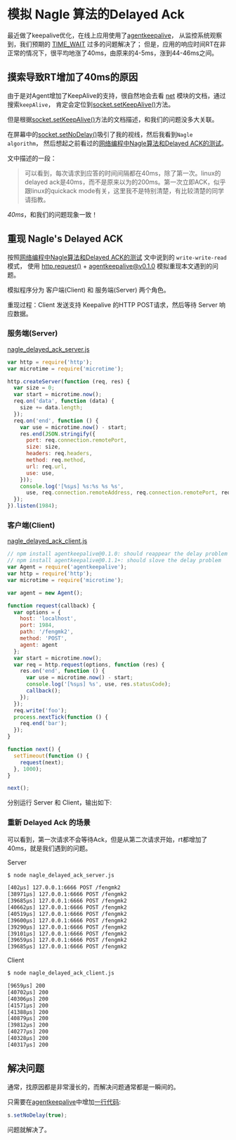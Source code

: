 # 模拟 Nagle 算法的Delayed Ack

最近做了keepalive优化，在线上应用使用了[agentkeepalive]，
从监控系统观察到，我们预期的 [TIME_WAIT] 过多的问题解决了；
但是，应用的响应时间RT在非正常的情况下，很平均地涨了40ms，由原来的4-5ms，涨到44-46ms之间。

## 摸索导致RT增加了40ms的原因

由于是对Agent增加了KeepAlive的支持，很自然地会去看 [net] 模块的文档，通过搜索`keepAlive`，
肯定会定位到[socket.setKeepAlive()]方法。

但是根据[socket.setKeepAlive()]方法的文档描述，和我们的问题没多大关联。

在屏幕中的[socket.setNoDelay()]吸引了我的视线，然后我看到`Nagle algorithm`，
然后想起之前看过的[网络编程中Nagle算法和Delayed ACK的测试]。

文中描述的一段：

> 可以看到，每次请求到应答的时间间隔都在40ms，除了第一次。linux的delayed ack是40ms，而不是原来以为的200ms。第一次立即ACK，似乎跟linux的quickack mode有关，这里我不是特别清楚，有比较清楚的同学请指教。

*40ms*，和我们的问题现象一致！

## 重现 Nagle's Delayed ACK

按照[网络编程中Nagle算法和Delayed ACK的测试] 文中说到的 `write-write-read` 模式，
使用 [http.request()] + [agentkeepalive@v0.1.0] 模拟重现本文遇到的问题。

模拟程序分为 客户端(Client) 和 服务端(Server) 两个角色。

重现过程：Client 发送支持 Keepalive 的HTTP POST请求，然后等待 Server 响应数据。

### 服务端(Server)

[nagle_delayed_ack_server.js](https://github.com/fengmk2/fengmk2.github.com/blob/master/benchmark/nagle_delayed_ack_server.js)

```js
var http = require('http');
var microtime = require('microtime');

http.createServer(function (req, res) {
  var size = 0;
  var start = microtime.now();
  req.on('data', function (data) {
    size += data.length;
  });
  req.on('end', function () {
    var use = microtime.now() - start;
    res.end(JSON.stringify({
      port: req.connection.remotePort,
      size: size,
      headers: req.headers,
      method: req.method,
      url: req.url,
      use: use,
    }));
    console.log('[%sμs] %s:%s %s %s',
      use, req.connection.remoteAddress, req.connection.remotePort, req.method, req.url);
  });
}).listen(1984);
```

### 客户端(Client)

[nagle_delayed_ack_client.js](https://github.com/fengmk2/fengmk2.github.com/blob/master/benchmark/nagle_delayed_ack_client.js)

```js
// npm install agentkeepalive@0.1.0: should reappear the delay problem
// npm install agentkeepalive@0.1.1+: should slove the delay problem
var Agent = require('agentkeepalive');
var http = require('http');
var microtime = require('microtime');

var agent = new Agent();

function request(callback) {
  var options = {
    host: 'localhost',
    port: 1984,
    path: '/fengmk2',
    method: 'POST',
    agent: agent
  };
  var start = microtime.now();
  var req = http.request(options, function (res) {
    res.on('end', function () {
      var use = microtime.now() - start;
      console.log('[%sμs] %s', use, res.statusCode);
      callback();
    });
  });
  req.write('foo');
  process.nextTick(function () {
    req.end('bar');
  });
}

function next() {
  setTimeout(function () {
    request(next);
  }, 1000);
}

next();
```

分别运行 Server 和 Client，输出如下:

### 重新 Delayed Ack 的场景

可以看到，第一次请求不会等待Ack，但是从第二次请求开始，rt都增加了40ms，就是我们遇到的问题。

Server

```bash
$ node nagle_delayed_ack_server.js

[402μs] 127.0.0.1:6666 POST /fengmk2
[38971μs] 127.0.0.1:6666 POST /fengmk2
[39685μs] 127.0.0.1:6666 POST /fengmk2
[40662μs] 127.0.0.1:6666 POST /fengmk2
[40519μs] 127.0.0.1:6666 POST /fengmk2
[39600μs] 127.0.0.1:6666 POST /fengmk2
[39290μs] 127.0.0.1:6666 POST /fengmk2
[39101μs] 127.0.0.1:6666 POST /fengmk2
[39659μs] 127.0.0.1:6666 POST /fengmk2
[39685μs] 127.0.0.1:6666 POST /fengmk2
```

Client

```bash
$ node nagle_delayed_ack_client.js

[9659μs] 200
[40702μs] 200
[40306μs] 200
[41571μs] 200
[41388μs] 200
[40879μs] 200
[39812μs] 200
[40277μs] 200
[40328μs] 200
[40317μs] 200
```

## 解决问题

通常，找原因都是非常漫长的，而解决问题通常都是一瞬间的。

只需要在[agentkeepalive]中增加[一行代码](https://github.com/TBEDP/agentkeepalive/commit/b04778071a9e2a5a47516daebe16c8f175b92460#diff-2):

```js
s.setNoDelay(true);
```

问题就解决了。

  
  [agentkeepalive]: https://github.com/TBEDP/agentkeepalive
  [agentkeepalive@v0.1.0]: https://github.com/TBEDP/agentkeepalive/commits/v0.1.0
  [net]: http://nodejs.org/api/net.html
  [TIME_WAIT]: http://serverfault.com/questions/219939/too-many-time-wait-state-connections
  [socket.setKeepAlive()]: http://nodejs.org/api/net.html#net_socket_setkeepalive_enable_initialdelay
  [socket.setNoDelay()]: http://nodejs.org/api/net.html#net_socket_setnodelay_nodelay
  [网络编程中Nagle算法和Delayed ACK的测试]: http://www.blogjava.net/killme2008/archive/2011/06/30/353441.html
  [http.request()]: http://nodejs.org/api/http.html#http_http_request_options_callback
